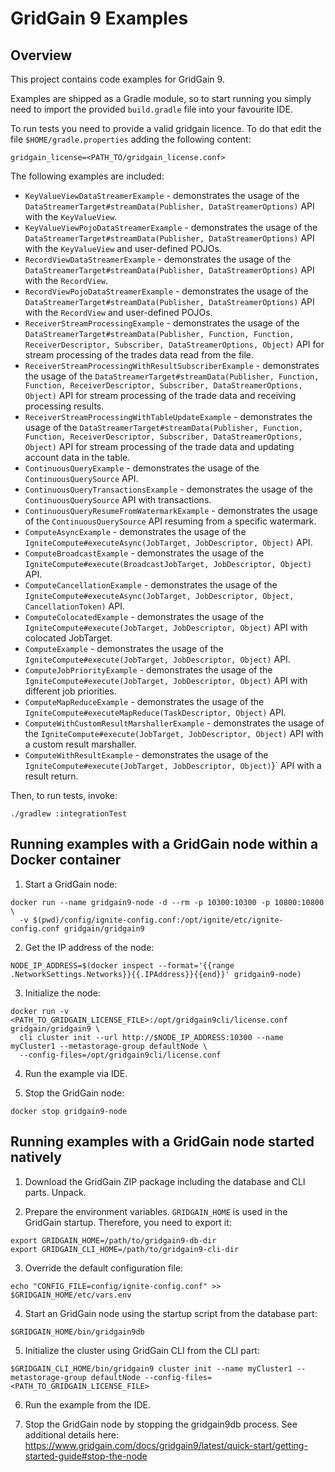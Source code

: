 # GridGain 9 Examples

## Overview

This project contains code examples for GridGain 9.

Examples are shipped as a Gradle module, so to start running you simply need
to import the provided `build.gradle` file into your favourite IDE.

To run tests you need to provide a valid gridgain licence.
To do that edit the file `$HOME/gradle.properties` adding the following content:

```properties
gridgain_license=<PATH_TO/gridgain_license.conf>
```

The following examples are included:
* `KeyValueViewDataStreamerExample` - demonstrates the usage of the `DataStreamerTarget#streamData(Publisher, DataStreamerOptions)` API
  with the `KeyValueView`.
* `KeyValueViewPojoDataStreamerExample` - demonstrates the usage of the `DataStreamerTarget#streamData(Publisher, DataStreamerOptions)` API
  with the `KeyValueView` and user-defined POJOs.
* `RecordViewDataStreamerExample` - demonstrates the usage of the `DataStreamerTarget#streamData(Publisher, DataStreamerOptions)` API
  with the `RecordView`.
* `RecordViewPojoDataStreamerExample` - demonstrates the usage of the `DataStreamerTarget#streamData(Publisher, DataStreamerOptions)` API
  with the `RecordView` and user-defined POJOs.
* `ReceiverStreamProcessingExample` - demonstrates the usage of
  the `DataStreamerTarget#streamData(Publisher, Function, Function, ReceiverDescriptor, Subscriber, DataStreamerOptions, Object)` API
  for stream processing of the trades data read from the file.
* `ReceiverStreamProcessingWithResultSubscriberExample` - demonstrates the usage of
  the `DataStreamerTarget#streamData(Publisher, Function, Function, ReceiverDescriptor, Subscriber, DataStreamerOptions, Object)` API
  for stream processing of the trade data and receiving processing results.
* `ReceiverStreamProcessingWithTableUpdateExample` - demonstrates the usage of
  the `DataStreamerTarget#streamData(Publisher, Function, Function, ReceiverDescriptor, Subscriber, DataStreamerOptions, Object)` API
  for stream processing of the trade data and updating account data in the table.
* `ContinuousQueryExample` - demonstrates the usage of the `ContinuousQuerySource` API.
* `ContinuousQueryTransactionsExample` - demonstrates the usage of the `ContinuousQuerySource` API with transactions.
* `ContinuousQueryResumeFromWatermarkExample` - demonstrates the usage of the `ContinuousQuerySource` API resuming from a specific
  watermark.
* `ComputeAsyncExample` - demonstrates the usage of the `IgniteCompute#executeAsync(JobTarget, JobDescriptor, Object)` API.
* `ComputeBroadcastExample` - demonstrates the usage of the `IgniteCompute#execute(BroadcastJobTarget, JobDescriptor, Object)` API.
* `ComputeCancellationExample` - demonstrates the usage of
  the `IgniteCompute#executeAsync(JobTarget, JobDescriptor, Object, CancellationToken)` API.
* `ComputeColocatedExample` - demonstrates the usage of
  the `IgniteCompute#execute(JobTarget, JobDescriptor, Object)` API with colocated JobTarget.
* `ComputeExample` - demonstrates the usage of the `IgniteCompute#execute(JobTarget, JobDescriptor, Object)` API.
* `ComputeJobPriorityExample` - demonstrates the usage of
  the `IgniteCompute#execute(JobTarget, JobDescriptor, Object)` API with different job priorities.
* `ComputeMapReduceExample` - demonstrates the usage of the `IgniteCompute#executeMapReduce(TaskDescriptor, Object)` API.
* `ComputeWithCustomResultMarshallerExample` - demonstrates the usage of the `IgniteCompute#execute(JobTarget, JobDescriptor, Object)` API
  with a custom result marshaller.
* `ComputeWithResultExample` - demonstrates the usage of the `IgniteCompute#execute(JobTarget, JobDescriptor, Object)`}` API
  with a result return.

Then, to run tests, invoke:
```shell
./gradlew :integrationTest
```

## Running examples with a GridGain node within a Docker container

1. Start a GridGain node:
```shell
docker run --name gridgain9-node -d --rm -p 10300:10300 -p 10800:10800 \
  -v $(pwd)/config/ignite-config.conf:/opt/ignite/etc/ignite-config.conf gridgain/gridgain9
```

2. Get the IP address of the node:
```shell
NODE_IP_ADDRESS=$(docker inspect --format='{{range .NetworkSettings.Networks}}{{.IPAddress}}{{end}}' gridgain9-node)
```

3. Initialize the node:
```shell
docker run -v <PATH_TO_GRIDGAIN_LICENSE_FILE>:/opt/gridgain9cli/license.conf gridgain/gridgain9 \
  cli cluster init --url http://$NODE_IP_ADDRESS:10300 --name myCluster1 --metastorage-group defaultNode \
  --config-files=/opt/gridgain9cli/license.conf
```
4. Run the example via IDE.

5. Stop the GridGain node:
```shell
docker stop gridgain9-node
```

## Running examples with a GridGain node started natively

1. Download the GridGain ZIP package including the database and CLI parts. Unpack.

2. Prepare the environment variables. `GRIDGAIN_HOME` is used in the GridGain startup. Therefore, you need to export it:
```shell
export GRIDGAIN_HOME=/path/to/gridgain9-db-dir
export GRIDGAIN_CLI_HOME=/path/to/gridgain9-cli-dir
```

3. Override the default configuration file:
```shell
echo "CONFIG_FILE=config/ignite-config.conf" >> $GRIDGAIN_HOME/etc/vars.env
```

4. Start an GridGain node using the startup script from the database part:
```shell
$GRIDGAIN_HOME/bin/gridgain9db
```

5. Initialize the cluster using GridGain CLI from the CLI part:
```shell
$GRIDGAIN_CLI_HOME/bin/gridgain9 cluster init --name myCluster1 --metastorage-group defaultNode --config-files=<PATH_TO_GRIDGAIN_LICENSE_FILE>
```

6. Run the example from the IDE.

7. Stop the GridGain node by stopping the gridgain9db process. 
See additional details here: https://www.gridgain.com/docs/gridgain9/latest/quick-start/getting-started-guide#stop-the-node
